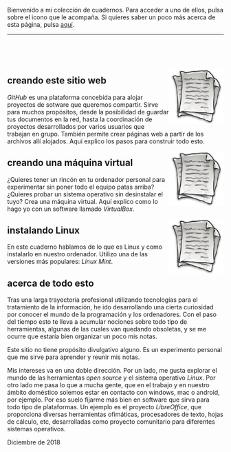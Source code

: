 Bienvenido a mi colección de cuadernos. Para acceder a uno de ellos, pulsa sobre el icono que le acompaña. Si quieres saber un poco más acerca de esta página, pulsa [aquí](#acerca-de-todo-esto). 


<hr/>
<br/><br/><br/>



<a href="https://cuadernosdenotas.github.io/creandoestesitio/"><img src="enlace.png" alt="Cuadernos de notas" style="float:right"></a>
## creando este sitio web

*GitHub* es una plataforma concebida para alojar proyectos de sotware que queremos compartir. Sirve para muchos propósitos, desde la posibilidad de guardar tus documentos en la red, hasta la coordinación de proyectos desarrollados por varios usuarios que trabajan en grupo. También permite crear páginas web a partir de los archivos allí alojados. Aquí explico los pasos para construir todo esto.



<a href="https://cuadernosdenotas.github.io/virtualbox/"><img src="enlace.png" alt="Cuadernos de notas" style="float:right"></a>
## creando una máquina virtual

¿Quieres tener un rincón en tu ordenador personal para experimentar sin poner todo el equipo patas arriba? ¿Quieres probar un sistema operativo sin desinstalar el tuyo? Crea una máquina virtual. Aquí explico como lo hago yo con un software llamado *VirtualBox*.


<a href="https://cuadernosdenotas.github.io/linuxmint/"><img src="enlace.png" alt="Cuadernos de notas" style="float:right"></a>
## instalando Linux

En este cuaderno hablamos de lo que es Linux y como instalarlo en nuestro ordenador. Utilizo una de las versiones más populares: *Linux Mint*.



## acerca de todo esto
Tras una larga trayectoria profesional utilizando tecnologías para el tratamiento de la información, he ido desarrollando una cierta curiosidad por conocer el mundo de la programación y los ordenadores. Con el paso del tiempo esto te lleva a acumular nociones sobre todo tipo de herramientas, algunas de las cuales van quedando obsoletas, y se me ocurre que estaría bien organizar un poco mis notas.

Este sitio no tiene propósito divulgativo alguno. Es un experimento personal que me sirve para aprender y reunir mis notas.

Mis intereses va en una doble dirección. Por un lado, me gusta explorar el mundo de las herramientas *open source* y el sistema operativo *Linux*. Por otro lado me pasa lo que a mucha gente, que en el trabajo y en nuestro ámbito doméstico solemos estar en contacto con windows, mac o android, por ejemplo. Por eso suelo fijarme más bien en software que sirva para todo tipo de plataformas. Un ejemplo es el proyecto *LibreOffice*, que proporciona diversas herramientas ofimáticas, procesadores de texto, hojas de cálculo, etc, desarrolladas como proyecto comunitario para diferentes sistemas operativos.

Diciembre de 2018

